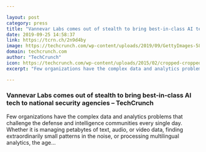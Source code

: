 ```yaml
---

layout: post
category: press
title: "Vannevar Labs comes out of stealth to bring best-in-class AI tech to national security agencies"
date: 2019-09-25 14:58:37
link: https://tcrn.ch/2n9d4by
image: https://techcrunch.com/wp-content/uploads/2019/09/GettyImages-580501671.jpg?w=533
domain: techcrunch.com
author: "TechCrunch"
icon: https://techcrunch.com/wp-content/uploads/2015/02/cropped-cropped-favicon-gradient.png?w=180
excerpt: "Few organizations have the complex data and analytics problems that challenge the defense and intelligence communities every single day. Whether it is managing petabytes of text, audio, or video data, finding extraordinarily small patterns in the noise, or processing multilingual analytics, the age…"

---
```


### Vannevar Labs comes out of stealth to bring best-in-class AI tech to national security agencies – TechCrunch

Few organizations have the complex data and analytics problems that challenge the defense and intelligence communities every single day. Whether it is managing petabytes of text, audio, or video data, finding extraordinarily small patterns in the noise, or processing multilingual analytics, the age…